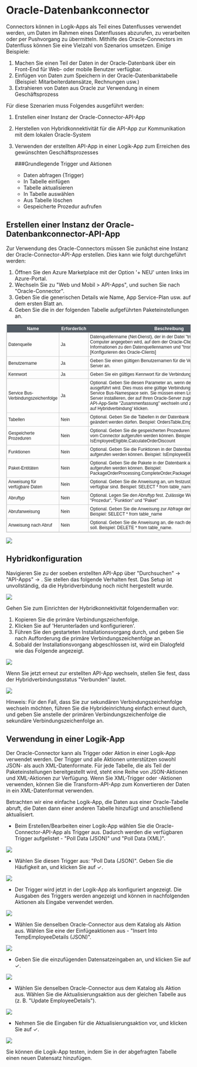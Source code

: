 ﻿<properties 
   pageTitle="Oracle-Connector" 
   description="Verwenden des Oracle-Connectors" 
   services="app-service\logic" 
   documentationCenter=".net,nodejs,java" 
   authors="anuragdalmia" 
   manager="dwrede" 
   editor=""/>

<tags
   ms.service="app-service-logic"
   ms.devlang="multiple"
   ms.topic="article"
   ms.tgt_pltfrm="na"
   ms.workload="integration" 
   ms.date="03/20/2015"
   ms.author="sutalasi"/>


# Oracle-Datenbankconnector #

Connectors können in Logik-Apps als Teil eines Datenflusses verwendet werden, um Daten im Rahmen eines Datenflusses abzurufen, zu verarbeiten oder per Pushvorgang zu übermitteln. Mithilfe des Oracle-Connectors im Datenfluss können Sie eine Vielzahl von Szenarios umsetzen. Einige Beispiele:  

1.	Machen Sie einen Teil der Daten in der Oracle-Datenbank über ein Front-End für Web- oder mobile Benutzer verfügbar.
2.	Einfügen von Daten zum Speichern in der Oracle-Datenbanktabelle (Beispiel: Mitarbeiterdatensätze, Rechnungen usw.)
3.	Extrahieren von Daten aus Oracle zur Verwendung in einem Geschäftsprozess

Für diese Szenarien muss Folgendes ausgeführt werden: 

1. Erstellen einer Instanz der Oracle-Connector-API-App
2. Herstellen von Hybridkonnektivität für die API-App zur Kommunikation mit dem lokalen Oracle-System
3. Verwenden der erstellten API-App in einer Logik-App zum Erreichen des gewünschten Geschäftsprozesses

	###Grundlegende Trigger und Aktionen
		
    - Daten abfragen (Trigger) 
    - In Tabelle einfügen
    - Tabelle aktualisieren
    - In Tabelle auswählen
    - Aus Tabelle löschen
    - Gespeicherte Prozedur aufrufen

## Erstellen einer Instanz der Oracle-Datenbankconnector-API-App ##

Zur Verwendung des Oracle-Connectors müssen Sie zunächst eine Instanz der Oracle-Connector-API-App erstellen. Dies kann wie folgt durchgeführt werden:

1. Öffnen Sie den Azure Marketplace mit der Option '+ NEU' unten links im Azure-Portal.
2. Wechseln Sie zu "Web und Mobil > API-Apps", und suchen Sie nach "Oracle-Connector".
3. Geben Sie die generischen Details wie Name, App Service-Plan usw. auf dem ersten Blatt an.
4. Geben Sie die in der folgenden Tabelle aufgeführten Paketeinstellungen an.

<style type="text/css">
	table.tableizer-table {
	border: 1px solid #CCC; font-family: Arial, Helvetica, sans-serif;
	font-size: 12px;
} 
.tableizer-table td {
	padding: 4px;
	margin: 3px;
	border: 1px solid #ccc;
}
.tableizer-table th {
	background-color: #525B64; 
	color: #FFF;
	font-weight: bold;
}
</style><table class="tableizer-table">
<tr class="tableizer-firstrow"><th>Name</th><th>Erforderlich</th><th>Beschreibung</th></tr>
 <tr><td>Datenquelle</td><td>Ja</td><td>Datenquellenname (Net-Dienst), der in der Datei "tnsnames.ora" auf dem Computer angegeben wird, auf dem der Oracle-Client installiert ist. Weitere Informationen zu den Datenquellennamen und "tnsnames.ora" finden Sie unter [Konfigurieren des Oracle-Clients]</td></tr>
 <tr><td>Benutzername</td><td>Ja</td><td>Geben Sie einen gültigen Benutzernamen für die Verbindung mit dem Oracle-Server an.</td></tr>
 <tr><td>Kennwort</td><td>Ja</td><td>Geben Sie ein gültiges Kennwort für die Verbindung mit dem Oracle-Server an.</td></tr>
 <tr><td>Service Bus-Verbindungszeichenfolge</td><td>Ja</td><td>Optional. Geben Sie diesen Parameter an, wenn der Oracle-Server lokal ausgeführt wird. Dies muss eine gültige Verbindungszeichenfolge für den Service Bus-Namespace sein. Sie müssen einen Listener-Agent auf einem Server installieren, der auf Ihren Oracle-Server zugreifen kann. Sie können zur API-App-Seite "Zusammenfassung" wechseln und zum Installieren des Agents auf Hybridverbindung' klicken.</td></tr>
 <tr><td>Tabellen</td><td>Nein</td><td>Optional. Geben Sie die Tabellen in der Datenbank an, die vom Connector geändert werden dürfen. Beispiel: OrdersTable,EmployeeTable</td></tr>
 <tr><td>Gespeicherte Prozeduren</td><td>Nein</td><td>Optional. Geben Sie die gespeicherten Prozeduren in der Datenbank an, die vom Connector aufgerufen werden können. Beispiel: IsEmployeeEligible,CalculateOrderDiscount</td></tr>
 <tr><td>Funktionen</td><td>Nein</td><td>Optional. Geben Sie die Funktionen in der Datenbank an, die vom Connector aufgerufen werden können. Beispiel: IsEmployeeEligible,CalculateOrderDiscount</td></tr>
 <tr><td>Paket-Entitäten</td><td>Nein</td><td>Optional. Geben Sie die Pakete in der Datenbank an, die vom Connector aufgerufen werden können. Beispiel: PackageOrderProcessing.CompleteOrder,PackageOrderProcessing.GenerateBill</td></tr>
 <tr><td>Anweisung für verfügbare Daten</td><td>Nein</td><td>Optional. Geben Sie die Anweisung an, um festzustellen, ob Daten für den Abruf verfügbar sind. Beispiel: SELECT * from table_name</td></tr>
 <tr><td>Abruftyp</td><td>Nein</td><td>Optional. Legen Sie den Abruftyp fest. Zulässige Werte sind "Auswählen", "Prozedur", "Funktion" und "Paket"</td></tr>
 <tr><td>Abrufanweisung</td><td>Nein</td><td>Optional. Geben Sie die Anweisung zur Abfrage der Oracle-Datenbank an. Beispiel: SELECT * from table_name</td></tr>
 <tr><td>Anweisung nach Abruf</td><td>Nein</td><td>Optional. Geben Sie die Anweisung an, die nach der Abfrage ausgeführt werden soll. Beispiel: DELETE * from table_name.</td></tr>
</table>



 ![][1]  

## Hybridkonfiguration ##

Navigieren Sie zu der soeben erstellten API-App über "Durchsuchen" -> "API-Apps" -> <Name der soeben erstellten App-API>. Sie stellen das folgende Verhalten fest. Das Setup ist unvollständig, da die Hybridverbindung noch nicht hergestellt wurde.

![][2] 

Gehen Sie zum Einrichten der Hybridkonnektivität folgendermaßen vor:

1. Kopieren Sie die primäre Verbindungszeichenfolge.
2. Klicken Sie auf 'Herunterladen und konfigurieren'.
3. Führen Sie den gestarteten Installationsvorgang durch, und geben Sie nach Aufforderung die primäre Verbindungszeichenfolge an.
4. Sobald der Installationsvorgang abgeschlossen ist, wird ein Dialogfeld wie das Folgende angezeigt.

![][3] 

Wenn Sie jetzt erneut zur erstellten API-App wechseln, stellen Sie fest, dass der Hybridverbindungsstatus "Verbunden" lautet. 

![][4] 

Hinweis: Für den Fall, dass Sie zur sekundären Verbindungszeichenfolge wechseln möchten, führen Sie die Hybrideinrichtung einfach erneut durch, und geben Sie anstelle der primären Verbindungszeichenfolge die sekundäre Verbindungszeichenfolge an.  

## Verwendung in einer Logik-App ##

Der Oracle-Connector kann als Trigger oder Aktion in einer Logik-App verwendet werden. Der Trigger und alle Aktionen unterstützen sowohl JSON- als auch XML-Datenformate. Für jede Tabelle, die als Teil der Paketeinstellungen bereitgestellt wird, steht eine Reihe von JSON-Aktionen und XML-Aktionen zur Verfügung. Wenn Sie XML-Trigger oder -Aktionen verwenden, können Sie die Transform-API-App zum Konvertieren der Daten in ein XML-Datenformat verwenden. 

Betrachten wir eine einfache Logik-App, die Daten aus einer Oracle-Tabelle abruft, die Daten dann einer anderen Tabelle hinzufügt und anschließend aktualisiert.



-  Beim Erstellen/Bearbeiten einer Logik-App wählen Sie die Oracle-Connector-API-App als Trigger aus. Dadurch werden die verfügbaren Trigger aufgelistet - "Poll Data (JSON)" und "Poll Data (XML)".

 ![][5] 


- Wählen Sie diesen Trigger aus: "Poll Data (JSON)". Geben Sie die Häufigkeit an, und klicken Sie auf ✓.

![][6] 



- Der Trigger wird jetzt in der Logik-App als konfiguriert angezeigt. Die Ausgaben des Triggers werden angezeigt und können in nachfolgenden Aktionen als Eingabe verwendet werden. 

![][7] 


- Wählen Sie denselben Oracle-Connector aus dem Katalog als Aktion aus. Wählen Sie eine der Einfügeaktionen aus - "Insert Into TempEmployeeDetails (JSON)".

![][8] 



- Geben Sie die einzufügenden Datensatzeingaben an, und klicken Sie auf ✓. 

![][9] 



- Wählen Sie denselben Oracle-Connector aus dem Katalog als Aktion aus. Wählen Sie die Aktualisierungsaktion aus der gleichen Tabelle aus (z. B. "Update EmployeeDetails").

![][11] 



- Nehmen Sie die Eingaben für die Aktualisierungsaktion vor, und klicken Sie auf ✓. 

![][12] 

Sie können die Logik-App testen, indem Sie in der abgefragten Tabelle einen neuen Datensatz hinzufügen.

<!--Image references-->
[1]: ./media/app-service-logic-connector-oracle/Create.jpg
[2]: ./media/app-service-logic-connector-oracle/BrowseSetupIncomplete.jpg
[3]: ./media/app-service-logic-connector-oracle/HybridSetup.jpg
[4]: ./media/app-service-logic-connector-oracle/BrowseSetupComplete.jpg
[5]: ./media/app-service-logic-connector-oracle/LogicApp1.jpg
[6]: ./media/app-service-logic-connector-oracle/LogicApp2.jpg
[7]: ./media/app-service-logic-connector-oracle/LogicApp3.jpg
[8]: ./media/app-service-logic-connector-oracle/LogicApp4.jpg
[9]: ./media/app-service-logic-connector-oracle/LogicApp5.jpg
[10]: ./media/app-service-logic-connector-oracle/LogicApp6.jpg
[11]: ./media/app-service-logic-connector-oracle/LogicApp7.jpg
[12]: ./media/app-service-logic-connector-oracle/LogicApp8.jpg

<!--Links-->
[Konfigurieren des Oracle-Clients]: https://msdn.microsoft.com/de-de/library/dd787872.aspx


<!--HONumber=52-->
